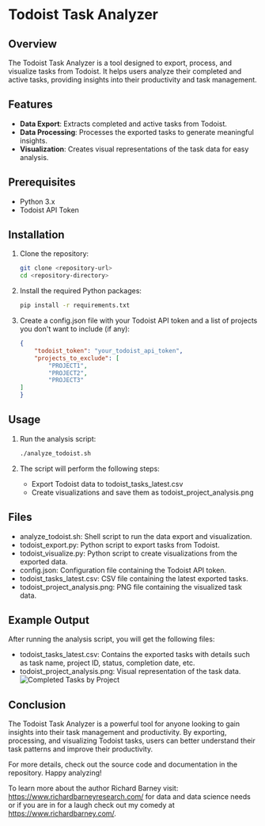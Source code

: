 # Todoist Task Analyzer

## Overview

The Todoist Task Analyzer is a tool designed to export, process, and visualize tasks from Todoist. It helps users analyze their completed and active tasks, providing insights into their productivity and task management.

## Features

- **Data Export**: Extracts completed and active tasks from Todoist.
- **Data Processing**: Processes the exported tasks to generate meaningful insights.
- **Visualization**: Creates visual representations of the task data for easy analysis.

## Prerequisites

- Python 3.x
- Todoist API Token

## Installation

1. Clone the repository:
    ```sh
    git clone <repository-url>
    cd <repository-directory>
    ```

2. Install the required Python packages:
    ```sh
    pip install -r requirements.txt
    ```

3. Create a config.json file with your Todoist API token and a list of projects you don't want to include (if any):
    ```json
    {
        "todoist_token": "your_todoist_api_token",
        "projects_to_exclude": [
            "PROJECT1",
            "PROJECT2",
            "PROJECT3"
    ]
    }
    ```

## Usage

1. Run the analysis script:
    ```sh
    ./analyze_todoist.sh
    ```

2. The script will perform the following steps:
    - Export Todoist data to todoist_tasks_latest.csv
    - Create visualizations and save them as todoist_project_analysis.png



## Files

- analyze_todoist.sh: Shell script to run the data export and visualization.
- todoist_export.py: Python script to export tasks from Todoist.
- todoist_visualize.py: Python script to create visualizations from the exported data.
- config.json: Configuration file containing the Todoist API token.
- todoist_tasks_latest.csv: CSV file containing the latest exported tasks.
- todoist_project_analysis.png: PNG file containing the visualized task data.

## Example Output

After running the analysis script, you will get the following files:
- todoist_tasks_latest.csv: Contains the exported tasks with details such as task name, project ID, status, completion date, etc.
- todoist_project_analysis.png: Visual representation of the task data.
![Completed Tasks by Project](todoist_project_analysis.png)

## Conclusion

The Todoist Task Analyzer is a powerful tool for anyone looking to gain insights into their task management and productivity. By exporting, processing, and visualizing Todoist tasks, users can better understand their task patterns and improve their productivity.

For more details, check out the source code and documentation in the repository. Happy analyzing!

To learn more about the author Richard Barney visit: https://www.richardbarneyresearch.com/ for data and data science needs or if you are in for a laugh check out my comedy at https://www.richardbarney.com/.